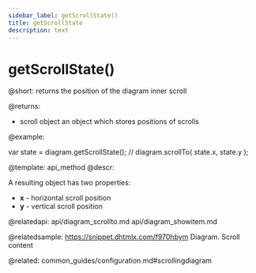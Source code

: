 ```yaml
---
sidebar_label: getScrollState()
title: getScrollState
description: text
---
```


# getScrollState()


@short: returns the position of the diagram inner scroll
	
@returns:

- scroll	object		an object which stores positions of scrolls

@example:

var state = diagram.getScrollState();
// diagram.scrollTo( state.x, state.y );


@template:	api_method
@descr:

A resulting object has two properties:

- **x**	- horizontal scroll position
- **y** - vertical scroll position

@relatedapi:
	api/diagram_scrollto.md
	api/diagram_showitem.md


@relatedsample:
https://snippet.dhtmlx.com/f970hbym	Diagram. Scroll content


@related:
common_guides/configuration.md#scrollingdiagram